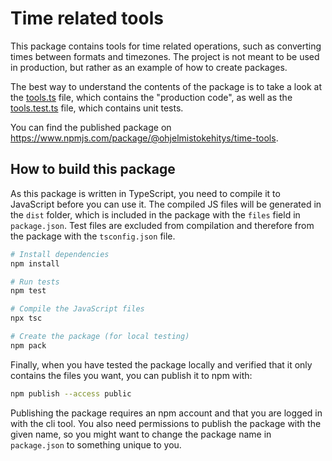 # Time related tools

This package contains tools for time related operations, such as converting times between formats and timezones. The project is not meant to be used in production, but rather as an example of how to create packages.

The best way to understand the contents of the package is to take a look at the [tools.ts](src/tools.ts) file, which contains the "production code", as well as the [tools.test.ts](src/tools.test.ts) file, which contains unit tests.

You can find the published package on https://www.npmjs.com/package/@ohjelmistokehitys/time-tools.


## How to build this package

As this package is written in TypeScript, you need to compile it to JavaScript before you can use it. The compiled JS files will be generated in the `dist` folder, which is included in the package with the `files` field in `package.json`. Test files are excluded from compilation and therefore from the package with the `tsconfig.json` file.

```bash
# Install dependencies
npm install

# Run tests
npm test

# Compile the JavaScript files
npx tsc

# Create the package (for local testing)
npm pack
```

Finally, when you have tested the package locally and verified that it only contains the files you want, you can publish it to npm with:

```bash
npm publish --access public
```

Publishing the package requires an npm account and that you are logged in with the cli tool. You also need permissions to publish the package with the given name, so you might want to change the package name in `package.json` to something unique to you.
